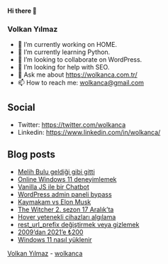 #### Hi there 👋

### Volkan Yılmaz

- 🔭 I’m currently working on HOME.
- 🌱 I’m currently learning Python.
- 👯 I’m looking to collaborate on WordPress.
- 🤔 I’m looking for help with SEO.
- 💬 Ask me about https://wolkanca.com.tr/
- 📫 How to reach me: wolkanca@gmail.com

## Social
- Twitter: https://twitter.com/wolkanca
- Linkedin: https://www.linkedin.com/in/wolkanca/



## Blog posts
<!-- BLOG-POST-LIST:START -->
- [Melih Bulu geldiği gibi gitti](https://wolkanca.com.tr/melih-bulu-geldigi-gibi-gitti/)
- [Online Windows 11 deneyimlemek](https://wolkanca.com.tr/online-windows-11-deneyimlemek/)
- [Vanilla JS ile bir Chatbot](https://wolkanca.com.tr/vanilla-js-ile-bir-chatbot/)
- [WordPress admin paneli bypass](https://wolkanca.com.tr/wordpress-admin-paneli-bypass/)
- [Kaymakam vs Elon Musk](https://wolkanca.com.tr/kaymakam-vs-elon-musk/)
- [The Witcher 2. sezon 17 Aralık’ta](https://wolkanca.com.tr/the-witcher-2-sezon-17-aralikta/)
- [Hover yetenekli cihazları algılama](https://wolkanca.com.tr/hover-yetenekli-cihazlari-algilama/)
- [rest_url_prefix değiştirmek veya gizlemek](https://wolkanca.com.tr/rest_url_prefix-degistirmek-veya-gizlemek/)
- [2009’dan 2021’e ₺200](https://wolkanca.com.tr/2009dan-2021e-%e2%82%ba200/)
- [Windows 11 nasıl yüklenir](https://wolkanca.com.tr/windows-11-nasil-yuklenir/)
<!-- BLOG-POST-LIST:END -->


[Volkan Yılmaz](https://volkanyilmaz.com.tr/) - [wolkanca](https://wolkanca.com.tr/)
